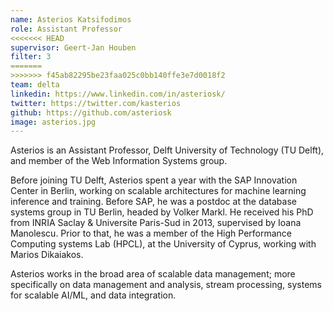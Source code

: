 ```yaml
---
name: Asterios Katsifodimos
role: Assistant Professor
<<<<<<< HEAD
supervisor: Geert-Jan Houben
filter: 3
=======
>>>>>>> f45ab82295be23faa025c0bb140ffe3e7d0018f2
team: delta
linkedin: https://www.linkedin.com/in/asteriosk/
twitter: https://twitter.com/kasterios
github: https://github.com/asteriosk
image: asterios.jpg
---
```


Asterios is an Assistant Professor, Delft University of Technology (TU Delft), and member of the Web Information Systems group.

Before joining TU Delft, Asterios spent a year with the SAP Innovation Center in Berlin, working on scalable architectures for machine learning inference and training. Before SAP, he was a postdoc at the database systems group in TU Berlin, headed by Volker Markl. He received his PhD from INRIA Saclay & Universite Paris-Sud in 2013, supervised by Ioana Manolescu. Prior to that, he was a member of the High Performance Computing systems Lab (HPCL), at the University of Cyprus, working with Marios Dikaiakos.

Asterios works in the broad area of scalable data management; more specifically on data management and analysis, stream processing, systems for scalable AI/ML, and data integration.
